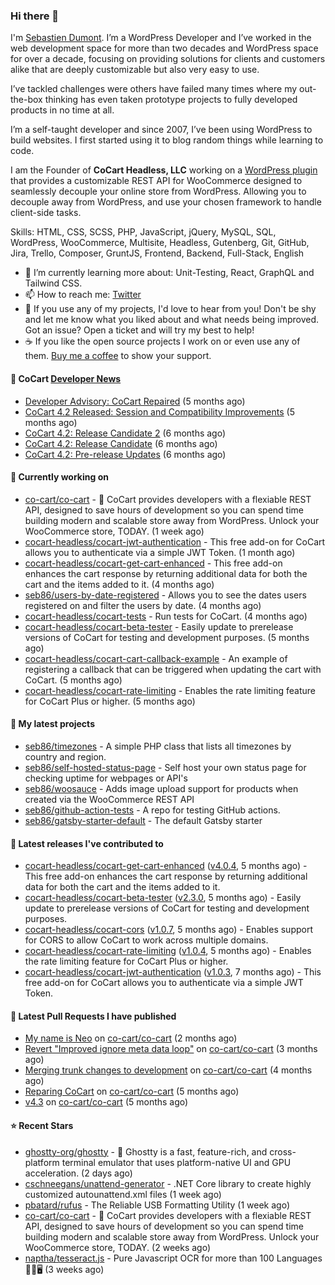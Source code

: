### Hi there 👋

I'm [Sebastien Dumont](https://sebastiendumont.com/). I’m a WordPress Developer and I’ve worked in the web development space for more than two decades and WordPress space for over a decade, focusing on providing solutions for clients and customers alike that are deeply customizable but also very easy to use.

I’ve tackled challenges were others have failed many times where my out-the-box thinking has even taken prototype projects to fully developed products in no time at all.

I’m a self-taught developer and since 2007, I’ve been using WordPress to build websites. I first started using it to blog random things while learning to code.

I am the Founder of **CoCart Headless, LLC** working on a [WordPress plugin](https://wordpress.org/plugins/cart-rest-api-for-woocommerce/) that provides a customizable REST API for WooCommerce designed to seamlessly decouple your online store from WordPress. Allowing you to decouple away from WordPress, and use your chosen framework to handle client-side tasks.

Skills: HTML, CSS, SCSS, PHP, JavaScript, jQuery, MySQL, SQL, WordPress, WooCommerce, Multisite, Headless, Gutenberg, Git, GitHub, Jira, Trello, Composer, GruntJS, Frontend, Backend, Full-Stack, English

* 🌱 I’m currently learning more about: Unit-Testing, React, GraphQL and Tailwind CSS.
* 📫 How to reach me: [Twitter](https://twitter.com/sebd86)
* 💬 If you use any of my projects, I'd love to hear from you! Don't be shy and let me know what you liked about and what needs being improved. Got an issue? Open a ticket and will try my best to help!
* ☕ If you like the open source projects I work on or even use any of them. [Buy me a coffee](https://www.buymeacoffee.com/sebastien) to show your support.

#### 🛒 CoCart [Developer News](https://cocart.dev)

- [Developer Advisory: CoCart Repaired](https://cocart.dev/developer-advisory-cocart-repaired/) (5 months ago)
- [CoCart 4.2 Released: Session and Compatibility Improvements](https://cocart.dev/cocart-4-2-released-session-and-compatibility-improvements/) (5 months ago)
- [CoCart 4.2: Release Candidate 2](https://cocart.dev/cocart-4-2-release-candidate-2/) (6 months ago)
- [CoCart 4.2: Release Candidate](https://cocart.dev/cocart-4-2-release-candidate/) (6 months ago)
- [CoCart 4.2: Pre-release Updates](https://cocart.dev/cocart-4-2-pre-release-updates/) (6 months ago)

#### 👷 Currently working on

- [co-cart/co-cart](https://github.com/co-cart/co-cart) - 🛒 CoCart provides developers with a flexiable REST API, designed to save hours of development so you can spend time building modern and scalable store away from WordPress. Unlock your WooCommerce store, TODAY. (1 week ago)
- [cocart-headless/cocart-jwt-authentication](https://github.com/cocart-headless/cocart-jwt-authentication) - This free add-on for CoCart allows you to authenticate via a simple JWT Token. (1 month ago)
- [cocart-headless/cocart-get-cart-enhanced](https://github.com/cocart-headless/cocart-get-cart-enhanced) - This free add-on enhances the cart response by returning additional data for both the cart and the items added to it. (4 months ago)
- [seb86/users-by-date-registered](https://github.com/seb86/users-by-date-registered) - Allows you to see the dates users registered on and filter the users by date. (4 months ago)
- [cocart-headless/cocart-tests](https://github.com/cocart-headless/cocart-tests) - Run tests for CoCart. (4 months ago)
- [cocart-headless/cocart-beta-tester](https://github.com/cocart-headless/cocart-beta-tester) - Easily update to prerelease versions of CoCart for testing and development purposes. (5 months ago)
- [cocart-headless/cocart-cart-callback-example](https://github.com/cocart-headless/cocart-cart-callback-example) - An example of registering a callback that can be triggered when updating the cart with CoCart. (5 months ago)
- [cocart-headless/cocart-rate-limiting](https://github.com/cocart-headless/cocart-rate-limiting) - Enables the rate limiting feature for CoCart Plus or higher. (5 months ago)

#### 🌱 My latest projects

- [seb86/timezones](https://github.com/seb86/timezones) - A simple PHP class that lists all timezones by country and region.
- [seb86/self-hosted-status-page](https://github.com/seb86/self-hosted-status-page) - Self host your own status page for checking uptime for webpages or API&#39;s
- [seb86/woosauce](https://github.com/seb86/woosauce) - Adds image upload support for products when created via the WooCommerce REST API
- [seb86/github-action-tests](https://github.com/seb86/github-action-tests) - A repo for testing GitHub actions.
- [seb86/gatsby-starter-default](https://github.com/seb86/gatsby-starter-default) - The default Gatsby starter

#### 🔭 Latest releases I've contributed to

- [cocart-headless/cocart-get-cart-enhanced](https://github.com/cocart-headless/cocart-get-cart-enhanced) ([v4.0.4](https://github.com/cocart-headless/cocart-get-cart-enhanced/releases/tag/v4.0.4), 5 months ago) - This free add-on enhances the cart response by returning additional data for both the cart and the items added to it.
- [cocart-headless/cocart-beta-tester](https://github.com/cocart-headless/cocart-beta-tester) ([v2.3.0](https://github.com/cocart-headless/cocart-beta-tester/releases/tag/v2.3.0), 5 months ago) - Easily update to prerelease versions of CoCart for testing and development purposes.
- [cocart-headless/cocart-cors](https://github.com/cocart-headless/cocart-cors) ([v1.0.7](https://github.com/cocart-headless/cocart-cors/releases/tag/v1.0.7), 5 months ago) - Enables support for CORS to allow CoCart to work across multiple domains.
- [cocart-headless/cocart-rate-limiting](https://github.com/cocart-headless/cocart-rate-limiting) ([v1.0.4](https://github.com/cocart-headless/cocart-rate-limiting/releases/tag/v1.0.4), 5 months ago) - Enables the rate limiting feature for CoCart Plus or higher.
- [cocart-headless/cocart-jwt-authentication](https://github.com/cocart-headless/cocart-jwt-authentication) ([v1.0.3](https://github.com/cocart-headless/cocart-jwt-authentication/releases/tag/v1.0.3), 7 months ago) - This free add-on for CoCart allows you to authenticate via a simple JWT Token.

#### 🔨 Latest Pull Requests I have published

- [My name is Neo](https://github.com/co-cart/co-cart/pull/451) on [co-cart/co-cart](https://github.com/co-cart/co-cart) (2 months ago)
- [Revert &#34;Improved ignore meta data loop&#34;](https://github.com/co-cart/co-cart/pull/445) on [co-cart/co-cart](https://github.com/co-cart/co-cart) (3 months ago)
- [Merging trunk changes to development](https://github.com/co-cart/co-cart/pull/436) on [co-cart/co-cart](https://github.com/co-cart/co-cart) (4 months ago)
- [Reparing CoCart](https://github.com/co-cart/co-cart/pull/428) on [co-cart/co-cart](https://github.com/co-cart/co-cart) (5 months ago)
- [v4.3](https://github.com/co-cart/co-cart/pull/424) on [co-cart/co-cart](https://github.com/co-cart/co-cart) (5 months ago)

#### ⭐ Recent Stars

- [ghostty-org/ghostty](https://github.com/ghostty-org/ghostty) - 👻 Ghostty is a fast, feature-rich, and cross-platform terminal emulator that uses platform-native UI and GPU acceleration. (2 days ago)
- [cschneegans/unattend-generator](https://github.com/cschneegans/unattend-generator) - .NET Core library to create highly customized autounattend.xml files (1 week ago)
- [pbatard/rufus](https://github.com/pbatard/rufus) - The Reliable USB Formatting Utility (1 week ago)
- [co-cart/co-cart](https://github.com/co-cart/co-cart) - 🛒 CoCart provides developers with a flexiable REST API, designed to save hours of development so you can spend time building modern and scalable store away from WordPress. Unlock your WooCommerce store, TODAY. (2 weeks ago)
- [naptha/tesseract.js](https://github.com/naptha/tesseract.js) - Pure Javascript OCR for more than 100 Languages 📖🎉🖥 (3 weeks ago)
